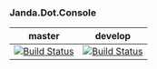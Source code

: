### Janda.Dot.Console

| master | develop |
|:------:|:-----------:|
|[![Build Status](http://nas:8081/buildStatus/icon?job=Janda.Dot.Console/master)](http://nas:8081/job/Janda.Dot.Console/job/master)|[![Build Status](http://nas:8081/buildStatus/icon?job=Janda.Dot.Console/develop)](http://nas:8081/job/Janda.Dot.Console/job/develop)|



